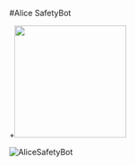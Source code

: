 #Alice SafetyBot

+<img src="./img/gif.gif" width="200px">


![AliceSafetyBot](http://www.alicesafetybot.com/img/gif.gif)

